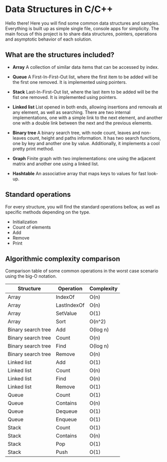 # Data Structures in C/C++

Hello there! Here you will find some common data structures and samples. Everything is built up as simple single file, console apps for simplicity. The main focus of this project is to share data structures, pointers, operations and asymptotic behavior of each solution.

## What are the structures included?

* **Array**
A collection of similar data items that can be accessed by index.

* **Queue**
A First-In-First-Out list, where the first item to be added will be the first one removed.
It is implemented using pointers. 

* **Stack**
Last-In-First-Out list, where the last item to be added will be the fist one removed.
It is implemented using pointers.

* **Linked list**
List opened in both ends, allowing insertions and removals at any element, as well as searching.
There are two internal implementations, one with a simple link to the next element, and another one with a double link between the next and the previous elements.

* **Binary tree**
A binary search tree, with node count, leaves and non-leaves count, height and paths information.
It has two search functions, one by key and another one by value.
Additionally, it implements a cool pretty print method.

* **Graph**
Finite graph with two implementations: one using the adjacent matrix and another one using a linked list.

* **Hashtable**
An associative array that maps keys to values for fast look-up.

## Standard operations

For every structure, you will find the standard operations bellow, as well as specific methods depending on the type.

- Initialization
- Count of elements
- Add
- Remove
- Print

## Algorithmic complexity comparison

Comparison table of some common operations in the worst case scenario using the big-O notation.

| Structure | Operation | Complexity |
| ----------- | ----------- | ----------- |
| Array | IndexOf | O(n) |
| Array | LastIndexOf | O(n) |
| Array | SetValue | O(1) |
| Array | Sort | O(n^2) |
| Binary search tree | Add | O(log n) |
| Binary search tree | Count | O(n) |
| Binary search tree | Find | O(log n) |
| Binary search tree | Remove | O(n) |
| Linked list | Add | O(1) |
| Linked list | Count | O(n) |
| Linked list | Find | O(n) |
| Linked list | Remove | O(1) |
| Queue | Count | O(1) |
| Queue | Contains | O(n) |
| Queue | Dequeue | O(1) |
| Queue | Enqueue | O(1) |
| Stack | Count | O(1) |
| Stack | Contains | O(n) |
| Stack | Pop | O(1) |
| Stack | Push | O(1) |
